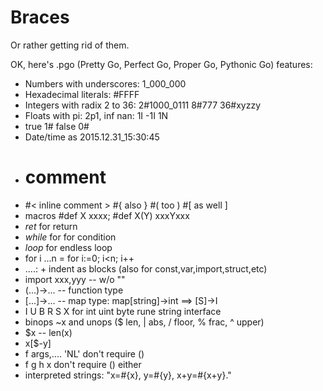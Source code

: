 # Braces

Or rather getting rid of them.

OK, here's .pgo (Pretty Go, Perfect Go, Proper Go, Pythonic Go) features:

* Numbers with underscores: 1_000_000
* Hexadecimal literals: #FFFF
* Integers with radix 2 to 36: 2#1000_0111 8#777 36#xyzzy
* Floats with pi: 2p1, inf nan: 1I -1I 1N
* true 1# false 0#
* Date/time as 2015.12.31_15:30:45
* # comment
* #< inline comment > #{ also } #( too ) #[ as well ]
* macros #def X xxxx; #def X(Y) xxxYxxx
* _ret_ for return
* _while_ for for condition
* _loop_ for endless loop
* for i ...n = for i:=0; i<n; i++
* ....: + indent as blocks (also for const,var,import,struct,etc)
* import xxx,yyy -- w/o ""
* (...)->... -- function type
* [...]->... -- map type: map[string]->int ==> [S]->I
* I U B R S X for int uint byte rune string interface
* binops ~x and unops ($ len, | abs, / floor, % frac, ^ upper)
* $x -- len(x)
* x[$-y]
* f args,.... 'NL' don't require ()
* f g h x don't require () either
* interpreted strings: "x=#{x}, y=#{y}, x+y=#{x+y}."
